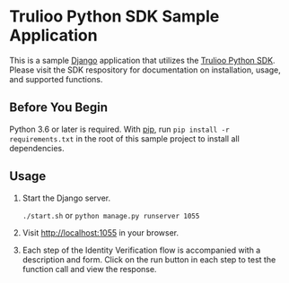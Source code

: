 # Trulioo Python SDK Sample Application

This is a sample [Django](https://www.djangoproject.com/) application that utilizes the
[Trulioo Python SDK](https://github.com/Trulioo/sdk-python). Please visit the SDK respository for documentation on
installation, usage, and supported functions.

## Before You Begin

Python 3.6 or later is required. With [pip](https://pip.pypa.io/en/stable/), run `pip install -r requirements.txt` in
the root of this sample project to install all dependencies.

## Usage

1. Start the Django server.

    `./start.sh` or `python manage.py runserver 1055`

2. Visit [http://localhost:1055](http://localhost:1055) in your browser.

3. Each step of the Identity Verification flow is accompanied with a description and form. Click on the run button in
   each step to test the function call and view the response.
